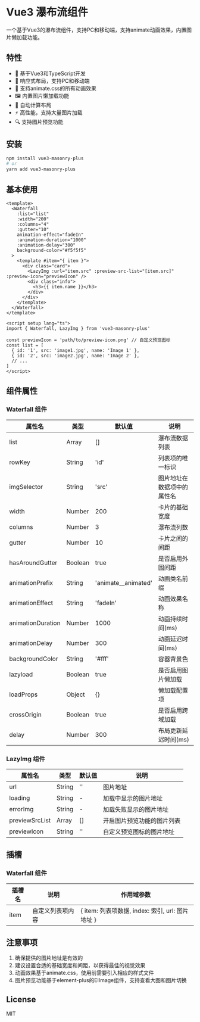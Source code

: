 
# Vue3 瀑布流组件

一个基于Vue3的瀑布流组件，支持PC和移动端，支持animate动画效果，内置图片懒加载功能。

## 特性

- 🚀 基于Vue3和TypeScript开发
- 📱 响应式布局，支持PC和移动端
- 🎨 支持animate.css的所有动画效果
- 🖼️ 内置图片懒加载功能
- 🔄 自动计算布局
- ⚡ 高性能，支持大量图片加载
- 🔍 支持图片预览功能

## 安装

```bash
npm install vue3-masonry-plus
# or
yarn add vue3-masonry-plus
```

## 基本使用

```vue
<template>
  <Waterfall
    :list="list"
    :width="200"
    :columns="4"
    :gutter="10"
    animation-effect="fadeIn"
    :animation-duration="1000"
    :animation-delay="300"
    background-color="#f5f5f5"
  >
    <template #item="{ item }">
      <div class="card">
        <LazyImg :url="item.src" :preview-src-list="[item.src]" :preview-icon="previewIcon" />
        <div class="info">
          <h3>{{ item.name }}</h3>
        </div>
      </div>
    </template>
  </Waterfall>
</template>

<script setup lang="ts">
import { Waterfall, LazyImg } from 'vue3-masonry-plus'

const previewIcon = 'path/to/preview-icon.png' // 自定义预览图标
const list = [
  { id: '1', src: 'image1.jpg', name: 'Image 1' },
  { id: '2', src: 'image2.jpg', name: 'Image 2' },
  // ...
]
</script>
```

## 组件属性

### Waterfall 组件

| 属性名 | 类型 | 默认值 | 说明 |
|--------|------|--------|------|
| list | Array | [] | 瀑布流数据列表 |
| rowKey | String | 'id' | 列表项的唯一标识 |
| imgSelector | String | 'src' | 图片地址在数据项中的属性名 |
| width | Number | 200 | 卡片的基础宽度 |
| columns | Number | 3 | 瀑布流列数 |
| gutter | Number | 10 | 卡片之间的间距 |
| hasAroundGutter | Boolean | true | 是否启用外围间距 |
| animationPrefix | String | 'animate__animated' | 动画类名前缀 |
| animationEffect | String | 'fadeIn' | 动画效果名称 |
| animationDuration | Number | 1000 | 动画持续时间(ms) |
| animationDelay | Number | 300 | 动画延迟时间(ms) |
| backgroundColor | String | '#fff' | 容器背景色 |
| lazyload | Boolean | true | 是否启用图片懒加载 |
| loadProps | Object | {} | 懒加载配置项 |
| crossOrigin | Boolean | true | 是否启用跨域加载 |
| delay | Number | 300 | 布局更新延迟时间(ms) |

### LazyImg 组件

| 属性名 | 类型 | 默认值 | 说明 |
|--------|------|--------|------|
| url | String | '' | 图片地址 |
| loading | String | - | 加载中显示的图片地址 |
| errorImg | String | - | 加载失败显示的图片地址 |
| previewSrcList | Array | [] | 开启图片预览功能的图片列表 |
| previewIcon | String | '' | 自定义预览图标的图片地址 |

## 插槽

### Waterfall 组件

| 插槽名 | 说明 | 作用域参数 |
|--------|------|------------|
| item | 自定义列表项内容 | { item: 列表项数据, index: 索引, url: 图片地址 } |

## 注意事项

1. 确保提供的图片地址是有效的
2. 建议设置合适的基础宽度和间距，以获得最佳的视觉效果
3. 动画效果基于animate.css，使用前需要引入相应的样式文件
4. 图片预览功能基于element-plus的ElImage组件，支持查看大图和图片切换

 

## License

MIT
